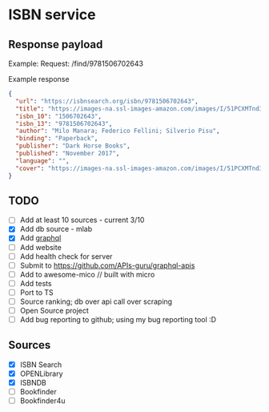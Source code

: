 # ISBN service

## Response payload

Example:
Request: /find/9781506702643

Example response

```json
{
  "url": "https://isbnsearch.org/isbn/9781506702643",
  "title": "https://images-na.ssl-images-amazon.com/images/I/51PCXMTnd3L._SL200_.jpg",
  "isbn_10": "1506702643",
  "isbn_13": "9781506702643",
  "author": "Milo Manara; Federico Fellini; Silverio Pisu",
  "binding": "Paperback",
  "publisher": "Dark Horse Books",
  "published": "November 2017",
  "language": "",
  "cover": "https://images-na.ssl-images-amazon.com/images/I/51PCXMTnd3L._SL200_.jpg"
}
```

## TODO

- [ ] Add at least 10 sources - current 3/10
- [x] Add db source - mlab
- [x] Add [graphql](https://github.com/apollographql/apollo-server/tree/master/packages/apollo-server-micro)
- [ ] Add website
- [ ] Add health check for server
- [ ] Submit to https://github.com/APIs-guru/graphql-apis
- [ ] Add to awesome-mico // built with micro
- [ ] Add tests
- [ ] Port to TS
- [ ] Source ranking; db over api call over scraping
- [ ] Open Source project
- [ ] Add bug reporting to github; using my bug reporting tool :D

## Sources

- [x] ISBN Search
- [x] OPENLibrary
- [x] ISBNDB
- [ ] Bookfinder
- [ ] Bookfinder4u
